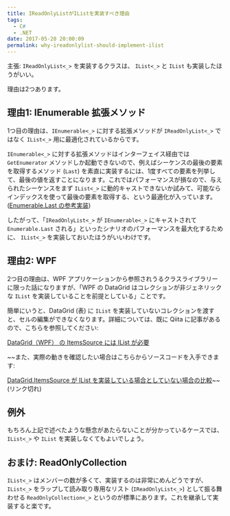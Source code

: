 ```yaml
---
title: IReadOnlyListがIListを実装すべき理由
tags:
  - C#
  - .NET
date: 2017-05-20 20:00:09
permalink: why-ireadonlylist-should-implement-ilist
---
```


主張: ``IReadOnlyList<_>`` を実装するクラスは、 ``IList<_>`` と ``IList`` も実装したほうがいい。

理由は2つあります。

## 理由1: IEnumerable 拡張メソッド
1つ目の理由は、``IEnumerable<_>`` に対する拡張メソッドが ``IReadOnlyList<_>`` ではなく ``IList<_>`` 用に最適化されているからです。

``IEnumerable<_>`` に対する拡張メソッドはインターフェイス経由では `GetEnumerator` メソッドしか起動できないので、例えばシーケンスの最後の要素を取得するメソッド (`Last`) を素直に実装するには、1度すべての要素を列挙して、最後の値を返すことになります。これではパフォーマンスが損なので、与えられたシーケンスをまず ``IList<_>`` に動的キャストできないか試みて、可能ならインデックスを使って最後の要素を取得する、という最適化が入っています。 ([Enumerable.Last の参考実装](https://referencesource.microsoft.com/#System.Core/System/Linq/Enumerable.cs,3628defc5be1468a))

したがって、「``IReadOnlyList<_>`` が ``IEnumerable<_>`` にキャストされて ``Enumerable.Last`` される」といったシナリオのパフォーマンスを最大化するために、 ``IList<_>`` を実装しておいたほうがいいわけです。

## 理由2: WPF
2つ目の理由は、WPF アプリケーションから参照されうるクラスライブラリーに限った話になりますが、「WPF の DataGrid はコレクションが非ジェネリックな `IList` を実装していることを前提としている」ことです。

簡単にいうと、DataGrid (表) に `IList` を実装していないコレクションを渡すと、セルの編集ができなくなります。詳細については、既に Qiita に記事があるので、こちらを参照してください:

[DataGrid（WPF） の ItemsSource には IList が必要](http://qiita.com/gaya_K/items/d1737fc829502c916d18)

~~また、実際の動きを確認したい場合はこちらからソースコードを入手できます:

[DataGrid.ItemsSource が IList を実装している場合としていない場合の比較](https://github.com/vain0x/VainZero.Sandbox.CSharp/tree/2017-05-20-DataGrid)~~ (リンク切れ)

## 例外
もちろん上記で述べたような懸念があたらないことが分かっているケースでは、``IList<_>`` や `IList` を実装しなくてもよいでしょう。

## おまけ: ReadOnlyCollection
``IList<_>`` はメンバーの数が多くて、実装するのは非常にめんどうですが、 ``IList<_>`` をラップして読み取り専用なリスト (``IReadOnlyList<_>``) として振る舞わせる ``ReadOnlyCollection<_>`` というのが標準にあります。これを継承して実装すると楽です。
